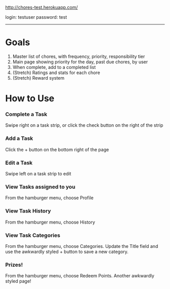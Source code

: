 http://chores-test.herokuapp.com/

login: testuser
password: test

------

Goals
======

1. Master list of chores, with frequency, priority, responsibility tier
2. Main page showing priority for the day, past due chores, by user
3. When complete, add to a completed list 
4. (Stretch) Ratings and stats for each chore
5. (Stretch) Reward system


How to Use
======

### Complete a Task

Swipe right on a task strip, or click the check button on the right of the strip

### Add a Task

Click the + button on the bottom right of the page

### Edit a Task

Swipe left on a task strip to edit

### View Tasks assigned to you

From the hamburger menu, choose Profile

### View Task History

From the hamburger menu, choose History

### View Task Categories

From the hamburger menu, choose Categories. Update the Title field and use the awkwardly styled + button to save a new category.

### Prizes!

From the hamburger menu, choose Redeem Points. Another awkwardly styled page!

